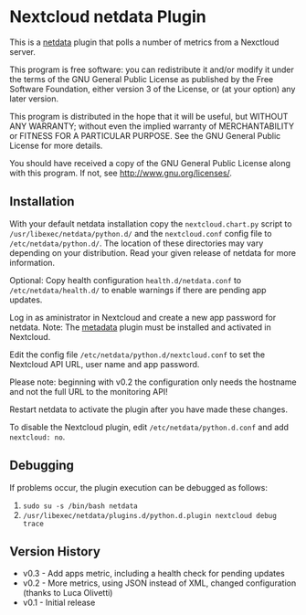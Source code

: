 # Nextcloud netdata Plugin

This is a [netdata](https://github.com/netdata/netdata/) plugin that polls
a number of metrics from a Nexctloud server.

This program is free software: you can redistribute it and/or modify
it under the terms of the GNU General Public License as published by
the Free Software Foundation, either version 3 of the License, or
(at your option) any later version.

This program is distributed in the hope that it will be useful,
but WITHOUT ANY WARRANTY; without even the implied warranty of
MERCHANTABILITY or FITNESS FOR A PARTICULAR PURPOSE.  See the
GNU General Public License for more details.

You should have received a copy of the GNU General Public License
along with this program.  If not, see http://www.gnu.org/licenses/.

## Installation

With your default netdata installation copy the `nextcloud.chart.py` script to
`/usr/libexec/netdata/python.d/` and the `nextcloud.conf` config file to
`/etc/netdata/python.d/`. The location of these directories may vary depending
on your distribution. Read your given release of netdata for more information.

Optional: Copy health configuration `health.d/netdata.conf` to `/etc/netdata/health.d/` to enable warnings if there are pending app updates.

Log in as aministrator in Nextcloud and create a new app password for netdata.
Note: The [metadata](https://apps.nextcloud.com/apps/metadata) plugin must be installed and activated in Nextcloud.

Edit the config file `/etc/netdata/python.d/nextcloud.conf` to set the Nextcloud API URL,
user name and app password.

Please note: beginning with v0.2 the configuration only needs the hostname and not
the full URL to the monitoring API!

Restart netdata to activate the plugin after you have made these changes.

To disable the Nextcloud plugin, edit `/etc/netdata/python.d.conf` and add
`nextcloud: no`.

## Debugging

If problems occur, the plugin execution can be debugged as follows:

1. `sudo su -s /bin/bash netdata`
2. `/usr/libexec/netdata/plugins.d/python.d.plugin nextcloud debug trace`

## Version History

- v0.3 - Add apps metric, including a health check for pending updates
- v0.2 - More metrics, using JSON instead of XML, changed configuration (thanks to Luca Olivetti)
- v0.1 - Initial release
